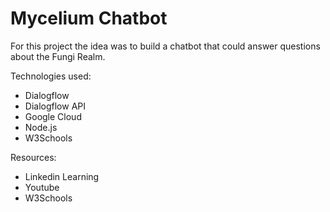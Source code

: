 # Mycelium Chatbot

For this project the idea was to build a chatbot that could answer questions about the Fungi Realm.

Technologies used:
- Dialogflow
- Dialogflow API
- Google Cloud
- Node.js
- W3Schools

Resources:
- Linkedin Learning
- Youtube
- W3Schools